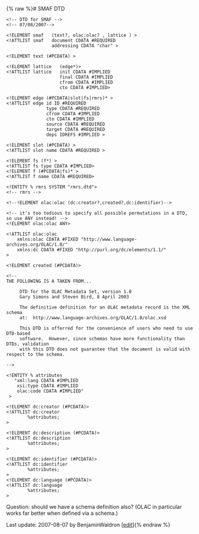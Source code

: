 {% raw %}# SMAF DTD

    <!-- DTD for SMAF -->
    <!-- 07/08/2007-->
            
    <!ELEMENT smaf   (text?, olac:olac? , lattice ) >
    <!ATTLIST smaf   document CDATA #REQUIRED
                     addressing CDATA "char" >
    
    <!ELEMENT text (#PCDATA) >
    
    <!ELEMENT lattice   (edge*)>
    <!ATTLIST lattice   init CDATA #IMPLIED
                        final CDATA #IMPLIED
                        cfrom CDATA #IMPLIED
                        cto CDATA #IMPLIED>
    
    <!ELEMENT edge (#PCDATA|slot|fs|rmrs)* >
    <!ATTLIST edge id ID #REQUIRED
                   type CDATA #REQUIRED
                   cfrom CDATA #IMPLIED
                   cto CDATA #IMPLIED
                   source CDATA #REQUIRED
                   target CDATA #REQUIRED
                   deps IDREFS #IMPLIED >
    
    <!ELEMENT slot (#PCDATA) >
    <!ATTLIST slot name CDATA #REQUIRED >
    
    <!ELEMENT fs (f*) >
    <!ATTLIST fs type CDATA #IMPLIED>
    <!ELEMENT f (#PCDATA|fs)* >
    <!ATTLIST f name CDATA #REQUIRED>
    
    <!ENTITY % rmrs SYSTEM "rmrs.dtd">
    <!-- rmrs -->
    
    <!--!ELEMENT olac:olac (dc:creator?,created?,dc:identifier)-->
    
    <!-- it's too tedious to specify all possible permutations in a DTD, so use ANY instead! -->
    <!ELEMENT olac:olac ANY> 
    
    <!ATTLIST olac:olac
        xmlns:olac CDATA #FIXED "http://www.language-archives.org/OLAC/1.0/"
        xmlns:dc CDATA #FIXED "http://purl.org/dc/elements/1.1/"
    >
    
    <!ELEMENT created (#PCDATA)>
    
    <!--
    THE FOLLOWING IS A TAKEN FROM...
    
         DTD for the OLAC Metadata Set, version 1.0
         Gary Simons and Steven Bird, 8 April 2003
         
         The definitive definition for an OLAC metadata record is the XML schema
         at:  http://www.language-archives.org/OLAC/1.0/olac.xsd
         
         This DTD is offerred for the convenience of users who need to use DTD-based 
         software.  However, since schemas have more functionality than DTDs, validation
         with this DTD does not guarantee that the document is valid with respect to the schema.
    
    -->
        
    <!ENTITY % attributes  
       "xml:lang CDATA #IMPLIED
        xsi:type CDATA #IMPLIED
        olac:code CDATA #IMPLIED"
     >
    
    <!ELEMENT dc:creator (#PCDATA)>
    <!ATTLIST dc:creator
            %attributes;
    >
    
    <!ELEMENT dc:description (#PCDATA)>
    <!ATTLIST dc:description
            %attributes;
    >
    
    <!ELEMENT dc:identifier (#PCDATA)>
    <!ATTLIST dc:identifier
            %attributes;
    >
    <!ELEMENT dc:language (#PCDATA)>
    <!ATTLIST dc:language
            %attributes;
    >

Question: should we have a schema definition also? (OLAC in particular
works far better when defined via a schema.)

Last update: 2007-08-07 by BenjaminWaldron [[edit](https://github.com/delph-in/docs/wiki/SmafDtd/_edit)]{% endraw %}